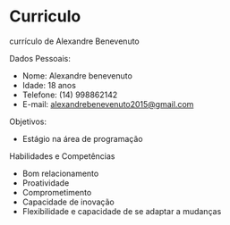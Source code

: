 # Curriculo
currículo de Alexandre Benevenuto

Dados Pessoais: 
 - Nome: Alexandre benevenuto
 - Idade: 18 anos
 - Telefone: (14) 998862142
 - E-mail: alexandrebenevenuto2015@gmail.com
 
 Objetivos:
 - Estágio na área de programação


 Habilidades e Competências
 - Bom relacionamento
 - Proatividade
 - Comprometimento
 - Capacidade de inovação
 - Flexibilidade e capacidade de se adaptar a mudanças
